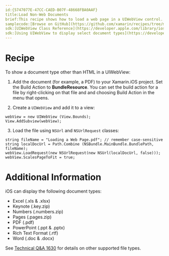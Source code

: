 ```yaml
---
id:{5747077E-47CC-CAED-B07F-48668FBA0AAF}  
title:Load Non-Web Documents  
brief:This recipe shows how to load a web page in a UIWebView control.  
samplecode:[Browse on GitHub](https://github.com/xamarin/recipes/tree/master/ios/content_controls/web_view/load_non-web_documents)  
sdk:[UIWebView Class Reference](https://developer.apple.com/library/ios/#documentation/UIKit/Reference/UIWebView_Class/Reference/Reference.html)  
sdk:[Using UIWebView to display select document types](https://developer.apple.com/library/ios/#qa/qa1630/_index.html)  
---
```


<a name="Recipe" class="injected"></a>


# Recipe

To show a document type other than HTML in a UIWebView:

<ol>
  <li>Add the document (for example, a PDF) to your Xamarin.iOS project. Set the Build Action to <strong>BundleResource</strong>. You can set the build action for a file by right-clicking on that file and and choosing Build Action in the menu that opens.</li>
</ol>
<ol start="2"><li>Create a <code>UIWebView</code> and add it to a view:</li></ol>


```
webView = new UIWebView (View.Bounds);
View.AddSubview(webView);
```

<ol start="3"><li>Load the file using <code>NSUrl</code> and <code>NSUrlRequest</code> classes: </li></ol>


```
string fileName = "Loading a Web Page.pdf"; // remember case-sensitive
string localDocUrl = Path.Combine (NSBundle.MainBundle.BundlePath, fileName);
webView.LoadRequest(new NSUrlRequest(new NSUrl(localDocUrl, false)));
webView.ScalesPageToFit = true;
```

 <a name="Additional_Information" class="injected"></a>


# Additional Information

iOS can display the following document types:

-  Excel (.xls &amp; .xlsx)
-  Keynote (.key.zip)
-  Numbers (.numbers.zip)
-  Pages (.pages.zip)
-  PDF (.pdf)
-  PowerPoint (.ppt &amp; .pptx)
-  Rich Text Format (.rtf)
-  Word (.doc &amp; .docx)


See [Technical Q&amp;A 1630](https://developer.apple.com/library/ios/#qa/qa1630/_index.html) for details on other supported file
types.